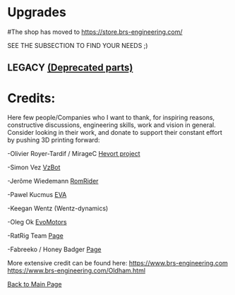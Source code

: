 # Upgrades

#The shop has moved to https://store.brs-engineering.com/

SEE THE SUBSECTION TO FIND YOUR NEEDS ;)


## LEGACY [(Deprecated parts)](/deprecated.md)


# Credits: 
Here few people/Companies who I want to thank, for inspiring reasons, constructive discussions, engineering skills, work and vision in general. Consider looking in their work, and donate to support their constant effort by pushing 3D printing forward:

-Olivier Royer-Tardif / MirageC [Hevort project](https://miragec79.github.io/HevORT/)

-Simon Vez [VzBot](https://github.com/VzBoT3D/VzBoT-Vz330)

-Jerôme Wiedemann [RomRider](https://github.com/RomRider)

-Pawel Kucmus [EVA](https://main.eva-3d.page/)

-Keegan Wentz (Wentz-dynamics)

-Oleg Ok [EvoMotors](https://www.thingiverse.com/evomotors/designs) 

-RatRig Team [Page](https://ratrig.com/v-core3default.html)

-Fabreeko / Honey Badger [Page](https://www.fabreeko.com/collections/fabreeko)


More extensive credit can be found here: https://www.brs-engineering.com https://www.brs-engineering.com/Oldham.html

[Back to Main Page](/readme.md)
